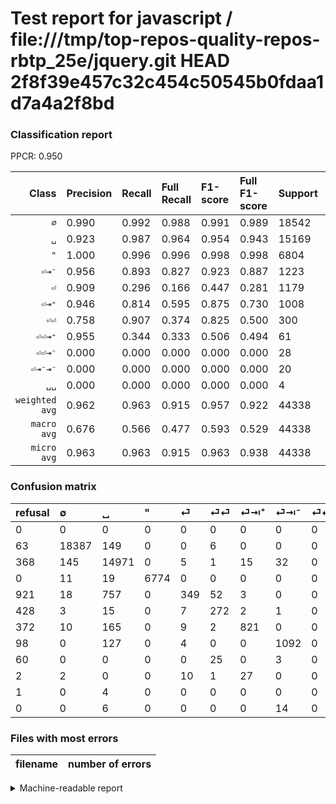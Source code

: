 # Test report for javascript / file:///tmp/top-repos-quality-repos-rbtp_25e/jquery.git HEAD 2f8f39e457c32c454c50545b0fdaa1d7a4a2f8bd

### Classification report

PPCR: 0.950

| Class | Precision | Recall | Full Recall | F1-score | Full F1-score | Support | Full Support | PPCR |
|------:|:----------|:-------|:------------|:---------|:---------|:--------|:-------------|:-----|
| `∅` | 0.990| 0.992| 0.988| 0.991| 0.989| 18542| 18605| 0.997 |
| `␣` | 0.923| 0.987| 0.964| 0.954| 0.943| 15169| 15537| 0.976 |
| `"` | 1.000| 0.996| 0.996| 0.998| 0.998| 6804| 6804| 1.000 |
| `⏎⇥⁻` | 0.956| 0.893| 0.827| 0.923| 0.887| 1223| 1321| 0.926 |
| `⏎` | 0.909| 0.296| 0.166| 0.447| 0.281| 1179| 2100| 0.561 |
| `⏎⇥⁺` | 0.946| 0.814| 0.595| 0.875| 0.730| 1008| 1380| 0.730 |
| `⏎⏎` | 0.758| 0.907| 0.374| 0.825| 0.500| 300| 728| 0.412 |
| `⏎⏎⇥⁺` | 0.955| 0.344| 0.333| 0.506| 0.494| 61| 63| 0.968 |
| `⏎⏎⇥⁻` | 0.000| 0.000| 0.000| 0.000| 0.000| 28| 88| 0.318 |
| `⏎⇥⁻⇥⁻` | 0.000| 0.000| 0.000| 0.000| 0.000| 20| 20| 1.000 |
| `␣␣` | 0.000| 0.000| 0.000| 0.000| 0.000| 4| 5| 0.800 |
| `weighted avg` | 0.962| 0.963| 0.915| 0.957| 0.922| 44338| 46651| 0.950 |
| `macro avg` | 0.676| 0.566| 0.477| 0.593| 0.529| 44338| 46651| 0.950 |
| `micro avg` | 0.963| 0.963| 0.915| 0.963| 0.938| 44338| 46651| 0.950 |

### Confusion matrix

|refusal|  ∅| ␣| "| ⏎| ⏎⏎| ⏎⇥⁺| ⏎⇥⁻| ⏎⏎⇥⁻| ⏎⏎⇥⁺| ␣␣| ⏎⇥⁻⇥⁻| 
|:---|:---|:---|:---|:---|:---|:---|:---|:---|:---|:---|:---|
|0 |0 |0 |0 |0 |0 |0 |0 |0 |0 |0 |0 |
|63 |18387 |149 |0 |0 |6 |0 |0 |0 |0 |0 |0 |
|368 |145 |14971 |0 |5 |1 |15 |32 |0 |0 |0 |0 |
|0 |11 |19 |6774 |0 |0 |0 |0 |0 |0 |0 |0 |
|921 |18 |757 |0 |349 |52 |3 |0 |0 |0 |0 |0 |
|428 |3 |15 |0 |7 |272 |2 |1 |0 |0 |0 |0 |
|372 |10 |165 |0 |9 |2 |821 |0 |0 |1 |0 |0 |
|98 |0 |127 |0 |4 |0 |0 |1092 |0 |0 |0 |0 |
|60 |0 |0 |0 |0 |25 |0 |3 |0 |0 |0 |0 |
|2 |2 |0 |0 |10 |1 |27 |0 |0 |21 |0 |0 |
|1 |0 |4 |0 |0 |0 |0 |0 |0 |0 |0 |0 |
|0 |0 |6 |0 |0 |0 |0 |14 |0 |0 |0 |0 |

### Files with most errors

| filename | number of errors|
|:----:|:-----|

<details>
    <summary>Machine-readable report</summary>
```json
{
  "cl_report": {"\"": {"f1-score": 0.9977905435262926, "precision": 1.0, "recall": 0.9955908289241623, "support": 6804}, "macro avg": {"f1-score": 0.5926786131063142, "precision": 0.6760318067099459, "recall": 0.566226499667414, "support": 44338}, "micro avg": {"f1-score": 0.9627633181469619, "precision": 0.9627633181469619, "recall": 0.9627633181469619, "support": 44338}, "weighted avg": {"f1-score": 0.9573904075576947, "precision": 0.961799338772651, "recall": 0.9627633181469619, "support": 44338}, "\u2205": {"f1-score": 0.9907322592812112, "precision": 0.9898255813953488, "recall": 0.9916405997195556, "support": 18542}, "\u23ce": {"f1-score": 0.4465770953294945, "precision": 0.9088541666666666, "recall": 0.2960135708227311, "support": 1179}, "\u23ce\u21e5\u207a": {"f1-score": 0.8752665245202559, "precision": 0.945852534562212, "recall": 0.814484126984127, "support": 1008}, "\u23ce\u21e5\u207b": {"f1-score": 0.9234672304439746, "precision": 0.9562171628721541, "recall": 0.892886345053148, "support": 1223}, "\u23ce\u21e5\u207b\u21e5\u207b": {"f1-score": 0.0, "precision": 0.0, "recall": 0.0, "support": 20}, "\u23ce\u23ce": {"f1-score": 0.8254931714719271, "precision": 0.7576601671309192, "recall": 0.9066666666666666, "support": 300}, "\u23ce\u23ce\u21e5\u207a": {"f1-score": 0.5060240963855422, "precision": 0.9545454545454546, "recall": 0.3442622950819672, "support": 61}, "\u23ce\u23ce\u21e5\u207b": {"f1-score": 0.0, "precision": 0.0, "recall": 0.0, "support": 28}, "\u2423": {"f1-score": 0.9541138232107578, "precision": 0.9233948066366496, "recall": 0.9869470630891951, "support": 15169}, "\u2423\u2423": {"f1-score": 0.0, "precision": 0.0, "recall": 0.0, "support": 4}},
  "cl_report_full": {"\"": {"f1-score": 0.9977905435262926, "precision": 1.0, "recall": 0.9955908289241623, "support": 6804}, "macro avg": {"f1-score": 0.5293296166387497, "precision": 0.6760318067099459, "recall": 0.476560779896765, "support": 46651}, "micro avg": {"f1-score": 0.9382892437547395, "precision": 0.9627633181469619, "recall": 0.9150286167499089, "support": 46651}, "weighted avg": {"f1-score": 0.9218980831969212, "precision": 0.9572192694204139, "recall": 0.9150286167499089, "support": 46651}, "\u2205": {"f1-score": 0.9890535488555983, "precision": 0.9898255813953488, "recall": 0.9882827196990056, "support": 18605}, "\u23ce": {"f1-score": 0.2809983896940419, "precision": 0.9088541666666666, "recall": 0.1661904761904762, "support": 2100}, "\u23ce\u21e5\u207a": {"f1-score": 0.7304270462633451, "precision": 0.945852534562212, "recall": 0.5949275362318841, "support": 1380}, "\u23ce\u21e5\u207b": {"f1-score": 0.8867235079171741, "precision": 0.9562171628721541, "recall": 0.8266464799394398, "support": 1321}, "\u23ce\u21e5\u207b\u21e5\u207b": {"f1-score": 0.0, "precision": 0.0, "recall": 0.0, "support": 20}, "\u23ce\u23ce": {"f1-score": 0.5004599816007359, "precision": 0.7576601671309192, "recall": 0.37362637362637363, "support": 728}, "\u23ce\u23ce\u21e5\u207a": {"f1-score": 0.49411764705882355, "precision": 0.9545454545454546, "recall": 0.3333333333333333, "support": 63}, "\u23ce\u23ce\u21e5\u207b": {"f1-score": 0.0, "precision": 0.0, "recall": 0.0, "support": 88}, "\u2423": {"f1-score": 0.9430551181102362, "precision": 0.9233948066366496, "recall": 0.9635708309197399, "support": 15537}, "\u2423\u2423": {"f1-score": 0.0, "precision": 0.0, "recall": 0.0, "support": 5}},
  "ppcr": 0.9504190692589655
}
```
</details>
